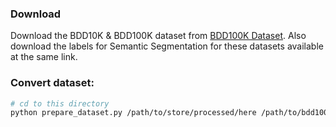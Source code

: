 ### Download
Download the BDD10K & BDD100K dataset from [BDD100K Dataset](https://dl.cv.ethz.ch/bdd100k/data/).
Also download the labels for Semantic Segmentation for these datasets available at the same link.


### Convert dataset:
```bash
# cd to this directory
python prepare_dataset.py /path/to/store/processed/here /path/to/bdd100k_downloads
```

